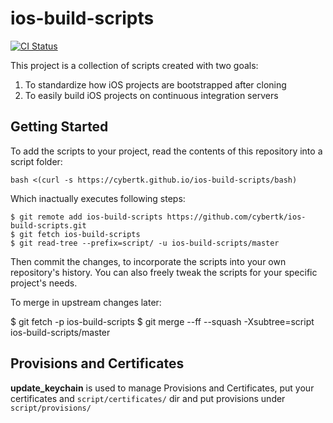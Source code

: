 # ios-build-scripts

[![CI Status](http://img.shields.io/travis/cybertk/ios-build-scripts/master.svg?style=flat)](https://travis-ci.org/cybertk/ios-build-scripts)

This project is a collection of scripts created with two goals:

1. To standardize how iOS projects are bootstrapped after cloning
1. To easily build iOS projects on continuous integration servers

## Getting Started

To add the scripts to your project, read the contents of this repository into a script folder:

    bash <(curl -s https://cybertk.github.io/ios-build-scripts/bash)

Which inactually executes following steps:

    $ git remote add ios-build-scripts https://github.com/cybertk/ios-build-scripts.git
    $ git fetch ios-build-scripts
    $ git read-tree --prefix=script/ -u ios-build-scripts/master

Then commit the changes, to incorporate the scripts into your own repository's history. You can also freely tweak the scripts for your specific project's needs.

To merge in upstream changes later:

$ git fetch -p ios-build-scripts
$ git merge --ff --squash -Xsubtree=script ios-build-scripts/master

## Provisions and Certificates

**update_keychain** is used to manage Provisions and Certificates, put your certificates and `script/certificates/` dir and put provisions under `script/provisions/`
